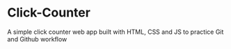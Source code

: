 # Click-Counter
A simple click counter web app built with HTML, CSS and JS to practice Git and Github workflow
